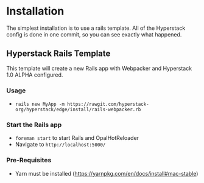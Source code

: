 # Installation

The simplest installation is to use a rails template. All of the Hyperstack config is done in one commit, so you can see exactly what happened. 

## Hyperstack Rails Template

This template will create a new Rails app with Webpacker and Hyperstack 1.0 ALPHA configured.

### Usage

+ `rails new MyApp -m https://rawgit.com/hyperstack-org/hyperstack/edge/install/rails-webpacker.rb`

### Start the Rails app

+ `foreman start` to start Rails and OpalHotReloader
+ Navigate to `http://localhost:5000/`

### Pre-Requisites

+ Yarn must be installed (https://yarnpkg.com/en/docs/install#mac-stable)
